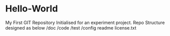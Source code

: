 # Hello-World
My First GIT Repository
Initialised for an experiment project.
Repo Structure designed as below
/doc
/code
/test
/config
readme
license.txt
